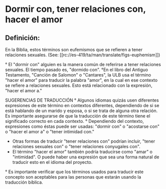 # Dormir con, tener relaciones con, hacer el amor

## Definición: 

En la Biblia, estos términos son eufemismos que se refieren a tener relaciones sexuales. (See: [[rc://es-419/ta/man/translate/figs-euphemism]])

° El "dormir con" alguien es la manera común de referirse a tener relaciones sexuales. El tiempo pasado es, "dormido con".
°En el libro del Antiguo Testamento, "Canción de Salomon" o "Cantares", la ULB usa el término "hacer el amor" para traducir la palabra "amor", en la cual en ese contexto se refiere a relaciones sexuales.  Esto está relacionado con la expresión, "hacer el amor a."

SUGERENCIAS DE TRADUCCIÓN
° Algunos idiomas quizás usen diferentes expresiones de este término en contextos diferentes, dependiendo de si se está hablando de un marido y esposa, o si se trata de alguna otra relación. Es importante asegurarse de que la traducción de este término tiene el significado correcto en cada contexto.
° Dependiendo del contexto, expresiones como éstas puede ser usadas: "dormir con" o "acostarse con" o "hacer el amor a" o "tener intimidad con."

* Otras formas de traducir "tener relaciones con" podrían incluir, "tener relaciones sexuales con" o "tener relaciones conyugales con".
* El término "hacer el amor" también podría traducirse como "amar" o "intimidad". O puede haber una expresión que sea una forma natural de traducir esto en el idioma del proyecto.

° Es importante verificar que los términos usados para traducir este concepto son aceptables para las personas que estarán usando la traducción bíblica.

